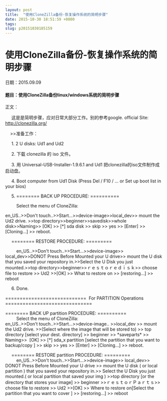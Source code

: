 ```yaml
---
layout: post
title:  "使用CloneZilla备份-恢复操作系统的简明步骤"
date: 2015-10-30 18:51:59 +0800
tags: 
slug: p20151030185159
---
```


# 使用CloneZilla备份-恢复操作系统的简明步骤





日期：2015.09.09    
 


#### 题目：使用CloneZilla备份linux/windows系统的简明步骤


正文：   
 

      这是是简明步骤，应对日常大部分工作。别的参考google. official Site: http://clonezilla.org/ 
  

  
     >>准备工作： 
  

  
      1. 2 U disks: Ud1 and Ud2 
  

  
      2. 下载 clonezilla 的 iso 文件。 
  

  
      3. 用 Universal-USB-Installer-1.9.6.1 and Ud1 把clonezilla的iso文件制作成启动盘。 
  

  
      4. Boot computer from Ud1 Disk (Press Del / F10 / ... or Set up boot list in your bios) 
  

  
      5. ======== BACK UP PROCEDURE: ========== 
  
          Select the menu of CloneZilla: 
  
 en\_US..>>Don't touch..>>Start...>>device-image>>local\_dev>> mount the Ud2 drive. >>top directory>>beginner>>savedisk>>whole disk>>Naming>> [OK] >> [\*] sda disk >> skip >> yes >> [Enter] >> [Cloning...] >> reboot. 
  

  
      ======== RESTORE PROCEDURE: ========= 
  
          en\_US..>>Don't touch..>>Start...>>device-image>> local\_dev>>DONOT Press <Enter> Before Mounted your U drive>> mount the U disk that you saved your repository in.>>Select the U Disk you just mounted.>>top directory>>beginner>>ｒｅｓｔｏｒｅｄｉｓｋ>> choose file to restore >> Ud2 >>[OK] >> What to restore on >> [restoring...] >> reboot 
  

  

     6. Done.


============================  For PARTITION Operations  ==============================


======== BACK UP partition PROCEDURE: ==========  
          Select the menu of CloneZilla:  
 en\_US..>>Don't touch..>>Start...>>device-image.. >>local\_dev >> mount the Ud2 drive. >>(Select where the image that will be stored to) >> top directory [select your dest. directory] >> beginner >> \*saveparts\* >> Naming>>  [OK] >> [\*] sda\_x partition [select the partition that you want to backup/copy ] >> skip >> yes >> [Enter] >> [Cloning...] >> reboot.  
   
      ======== RESTORE partition PROCEDURE: =========  
          en\_US..>>Don't touch..>>Start...>>device-image>> local\_dev>> DONOT Press <Enter> Before Mounted your U drive >> mount the U disk ( or local partition ) that you saved your repository in.>> Select the U Disk you just mounted.( or local partition that saved your img ) >>top directory [or the directory that stores your image] >> beginner >>ｒｅｓｔｏｒＰａｒｔｓ>> choose file to restore >> Ud2 >>[OK] >> Where to restore on[Select the partition that you want to cover ] >> [restoring...] >> reboot  
 


  
 




